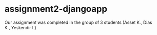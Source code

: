 # assignment2-djangoapp
Our assignment was completed in the group of 3 students (Asset K., Dias K., Yeskendir I.)
